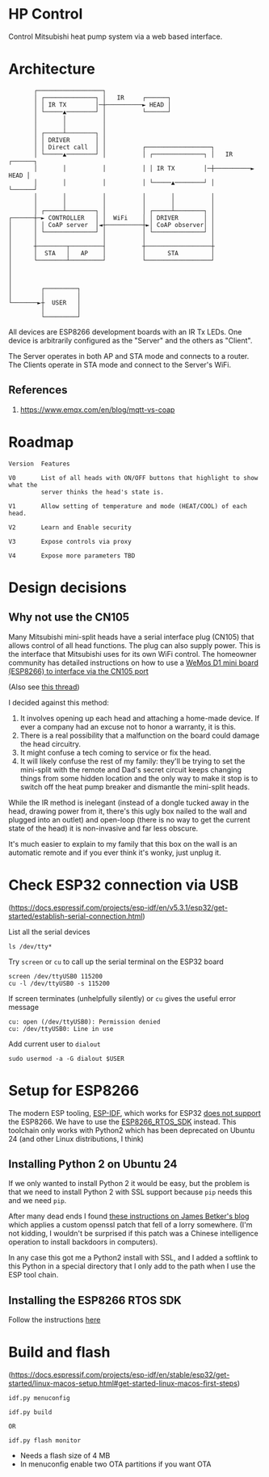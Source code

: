 # HP Control

Control Mitsubishi heat pump system via a web based interface.

# Architecture

```
       ┌──────────────────┐                                                
       │ ┌──────────────┐ │   IR     ┌──────┐                              
       │ │ IR TX        │─┼──────────► HEAD │                              
       │ └─────▲────────┘ │          └──────┘                              
       │       │          │                                                
       │       │          │                                                
       │ ┌─────┴────────┐ │                                                
       │ │ DRIVER       │ │                                                
       │ │ Direct call  │ │          ┌──────────────────┐                  
       │ └─────▲────────┘ │          │ ┌──────────────┐ │   IR     ┌──────┐
       │       │          │          │ │ IR TX        │─┼──────────► HEAD │
       │       │          │          │ └─────▲────────┘ │          └──────┘
       │       │          │          │       │          │                  
       │       │          │          │       │          │                  
       │ ┌─────┴────────┐ │          │ ┌─────┴────────┐ │                  
┌──────┼─► CONTROLLER   │ │  WiFi    │ │ DRIVER       │ │                  
│      │ │ CoAP server  │◄┼──────────┼►│ CoAP observer│ │                  
│      │ └──────────────┘ │          │ └──────────────┘ │                  
│      │                  │          │                  │                  
│      ┼────────┬─────────┤          ┼──────────────────┼                  
│      │  STA   │   AP    │          │      STA         │                  
│      └────────┴─────────┘          └──────────────────┘                  
│                                                                          
│                                                                          
│                                                                          
│        ┌─────────┐                                                       
│        │         │                                                       
└───────►┼  USER   │                                                       
         │         │                                                       
         └─────────┘                                                       
```

All devices are ESP8266 development boards with an IR Tx LEDs. One device is 
arbitrarily configured as the "Server" and the others as "Client". 

The Server operates in both AP and STA mode and connects to a router. The 
Clients operate in STA mode and connect to the Server's WiFi.


## References

1. https://www.emqx.com/en/blog/mqtt-vs-coap



# Roadmap

```
Version  Features

V0       List of all heads with ON/OFF buttons that highlight to show what the
         server thinks the head's state is.

V1       Allow setting of temperature and mode (HEAT/COOL) of each head.

V2       Learn and Enable security

V3       Expose controls via proxy

V4       Expose more parameters TBD
 ```


# Design decisions

## Why not use the CN105

Many Mitsubishi mini-split heads have a serial interface plug (CN105) that 
allows control of all head functions. The plug can also supply power. This is 
the interface that Mitsubishi uses for its own WiFi control. The homeowner 
community has detailed instructions on how to use a [WeMos D1 mini board 
(ESP8266) to interface via the CN105 port][D1minicontrol] 

[D1minicontrol]: https://github.com/SwiCago/HeatPump/issues/13#issuecomment-457897457 

(Also see [this thread][findcn105])

[findcn105]: https://www.geekzone.co.nz/forums.asp?forumid=73&topicid=303958


I decided against this method:

1. It involves opening up each head and attaching a home-made device. If ever a 
   company had an excuse not to honor a warranty, it is this.
1. There is a real possibility that a malfunction on the board could damage the 
   head circuitry.
1. It might confuse a tech coming to service or fix the head.
1. It will likely confuse the rest of my family: they'll be trying to set the 
   mini-split with the remote and Dad's secret circuit keeps changing things 
from some hidden location and the only way to make it stop is to switch off the 
heat pump breaker and dismantle the mini-split heads. 

While the IR method is inelegant (instead of a dongle tucked away in the head, 
drawing power from it, there's this ugly box nailed to the wall and plugged into 
an outlet) and open-loop (there is no way to get the current state of the head) 
it is non-invasive and far less obscure.

It's much easier to explain to my family that this box on the wall is an 
automatic remote and if you ever think it's wonky, just unplug it.

# Check ESP32 connection via USB

(https://docs.espressif.com/projects/esp-idf/en/v5.3.1/esp32/get-started/establish-serial-connection.html)

List all the serial devices
```
ls /dev/tty*
```

Try `screen` or `cu` to call up the serial terminal on the ESP32 board

```
screen /dev/ttyUSB0 115200
cu -l /dev/ttyUSB0 -s 115200
```

If screen terminates (unhelpfully silently) or `cu` gives the useful error 
message
```
cu: open (/dev/ttyUSB0): Permission denied
cu: /dev/ttyUSB0: Line in use
```

Add current user to `dialout`

```
sudo usermod -a -G dialout $USER
```

# Setup for ESP8266

The modern ESP tooling, [ESP-IDF](https://idf.espressif.com/), which works for
ESP32 [does not support](https://idf.espressif.com/) the ESP8266. We have to use
the [ESP8266_RTOS_SDK](https://github.com/espressif/ESP8266_RTOS_SDK) instead.
This toolchain only works with Python2 which has been deprecated on Ubuntu 24
(and other Linux distributions, I think)

## Installing Python 2 on Ubuntu 24

If we only wanted to install Python 2 it would be easy, but the problem is that
we need to install Python 2 with SSL support because `pip` needs this and we
need `pip`.

After many dead ends I found [these instructions on James Betker's
blog](https://medium.com/@jbetker/how-to-build-python-2-7-with-ssl-b9e4aa26f061)
which applies a custom openssl patch that fell of a lorry somewhere. (I'm not
kidding, I wouldn't be surprised if this patch was a Chinese intelligence
operation to install backdoors in computers).

In any case this got me a Python2 install with SSL, and I added a softlink to
this Python in a special directory that I only add to the path when I use the
ESP tool chain.

## Installing the ESP8266 RTOS SDK

Follow the instructions
[here](https://docs.espressif.com/projects/esp8266-rtos-sdk/en/latest/get-started/index.html)


# Build and flash

(https://docs.espressif.com/projects/esp-idf/en/stable/esp32/get-started/linux-macos-setup.html#get-started-linux-macos-first-steps)

```
idf.py menuconfig

idf.py build 

OR

idf.py flash monitor
```

- Needs a flash size of 4 MB
- In menuconfig enable two OTA partitions if you want OTA







